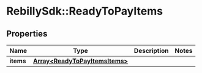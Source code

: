 # RebillySdk::ReadyToPayItems

## Properties
Name | Type | Description | Notes
------------ | ------------- | ------------- | -------------
**items** | [**Array&lt;ReadyToPayItemsItems&gt;**](ReadyToPayItemsItems.md) |  | 

